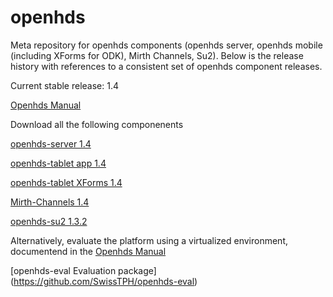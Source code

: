 openhds
=======

Meta repository for openhds components (openhds server, openhds mobile (including XForms for ODK), Mirth Channels, Su2). Below is the release history with references to a consistent set of openhds component releases.

Current stable release: 1.4

[Openhds Manual](https://github.com/SwissTPH/openhds/blob/master/doc/OpenHDS_Manual.pdf?raw=true)

Download all the following componenents

[openhds-server 1.4](https://github.com/SwissTPH/openhds-server/releases/download/openhds-1.4/openhds.war)

[openhds-tablet app 1.4](https://github.com/SwissTPH/openhds-tablet/releases/download/1.4/openhdstablet_1_4.apk)

[openhds-tablet XForms 1.4](https://github.com/SwissTPH/openhds-tablet/releases/download/1.4/xlsforms.zip)

[Mirth-Channels 1.4](https://github.com/SwissTPH/Mirth-Channels/releases/download/v1.4/Mirth-Channels.zip)

[openhds-su2 1.3.2](https://github.com/SwissTPH/openhds-su2/archive/v1.3.2.zip)

Alternatively, evaluate the platform using a virtualized environment, documentend in the [Openhds Manual](https://github.com/SwissTPH/openhds/blob/master/doc/OpenHDS_Manual.pdf?raw=true)

[openhds-eval Evaluation package] (https://github.com/SwissTPH/openhds-eval) 


